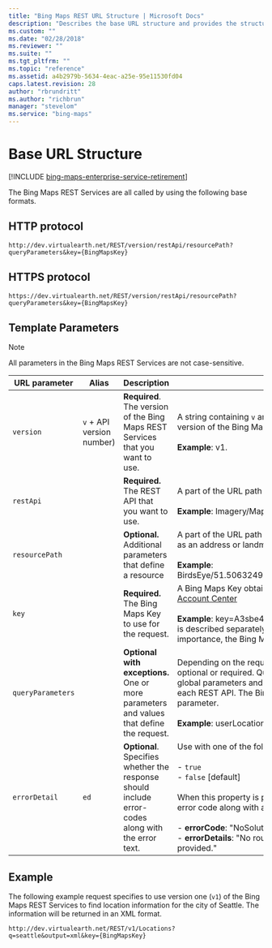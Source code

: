 ```yaml
---
title: "Bing Maps REST URL Structure | Microsoft Docs"
description: "Describes the base URL structure and provides the structure's HTTP and HTTPS protocols, template parameters, and an example."
ms.custom: ""
ms.date: "02/28/2018"
ms.reviewer: ""
ms.suite: ""
ms.tgt_pltfrm: ""
ms.topic: "reference"
ms.assetid: a4b2979b-5634-4eac-a25e-95e11530fd04
caps.latest.revision: 28
author: "rbrundritt"
ms.author: "richbrun"
manager: "stevelom"
ms.service: "bing-maps"
---
```


# Base URL Structure

[!INCLUDE [bing-maps-enterprise-service-retirement](../../includes/bing-maps-enterprise-service-retirement.md)]

The Bing Maps REST Services are all called by using the following base formats.  
  
## HTTP protocol

```url
http://dev.virtualearth.net/REST/version/restApi/resourcePath?queryParameters&key={BingMapsKey}  
```

## HTTPS protocol  

```url
https://dev.virtualearth.net/REST/version/restApi/resourcePath?queryParameters&key={BingMapsKey}  
```

## Template Parameters  
  
> [!NOTE]
> All parameters in the Bing Maps REST Services are not case-sensitive.
  
|URL parameter|Alias|Description|Values|  
|------|-----------------|------------|---|  
|`version` |`v` + API version number)|**Required**. The version of the Bing Maps REST Services that you want to use.|A string containing `v` and an integer that specifies the version of the Bing Maps REST Services.<br /><br /> **Example**: v1.|
|`restApi`||**Required.** The REST API that you want to use.|A part of the URL path that identifies the REST API.<br /><br /> **Example**: Imagery/Map|
|`resourcePath`||**Optional.** Additional parameters that define a resource|A part of the URL path that specifies a resource, such as an address or landmark.<br /><br /> **Example**: BirdsEye/51.5063249319792,-0.127144753932953|
|`key`||**Required.** The Bing Maps Key to use for the request.|A Bing Maps Key obtained from the [Bing Maps Account Center](https://www.bingmapsportal.com/)<br /><br /> **Example**: key=A3sbe47EeFWsSlklbe **Note:**  Although it is described separately in this table because of its importance, the Bing Maps Key is a query parameter.|  
|`queryParameters`||**Optional with exceptions.** One or more parameters and values that define the request.|Depending on the request, query parameters may be optional or required. Query parameters consist of global parameters and parameters that are specific to each REST API. The Bing Maps Key is a required query parameter.<br /><br /> **Example**: userLocation=49.1231,-98.231|  
|`errorDetail`|`ed`|**Optional**. Specifies whether the response should include error-codes along with the error text.|Use with one of the following values.<br /><br /> -   `true`<br />-   `false` [default]<br /><br /> When this property is provided, response includes an error code along with a description for failed requests:<br /><br /> -   **errorCode**: "NoSolution"<br />-   **errorDetails**: "No route was found for the waypoints provided."|  
  
## Example

 The following example request specifies to use version one (`v1`) of the Bing Maps REST Services to find location information for the city of Seattle. The information will be returned in an XML format.  

```url
http://dev.virtualearth.net/REST/v1/Locations?q=seattle&output=xml&key={BingMapsKey}  
```